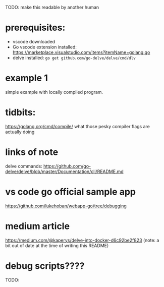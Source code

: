 TODO: make this readable by another human
# prerequisites: 

* vscode downloaded
* Go vscode extension installed: https://marketplace.visualstudio.com/items?itemName=golang.go
* delve installed: `go get github.com/go-delve/delve/cmd/dlv`

# example 1

simple example with locally compiled program. 
# tidbits: 
https://golang.org/cmd/compile/ 
what those pesky compiler flags are actually doing

# links of note
delve commands: 
https://github.com/go-delve/delve/blob/master/Documentation/cli/README.md
# vs code go official sample app
https://github.com/lukehoban/webapp-go/tree/debugging
# medium article
https://medium.com/@kaperys/delve-into-docker-d6c92be2f823
(note: a bit out of date at the time of writing this README)

# debug scripts????
TODO: 
